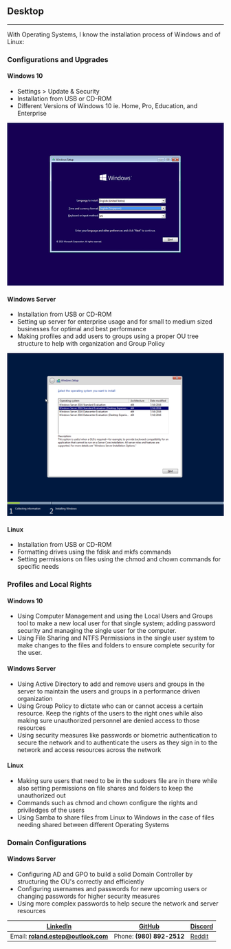 ## Desktop
---------------

With Operating Systems, I know the installation process of Windows and of Linux:

### Configurations and Upgrades
#### Windows 10
  * Settings > Update & Security
  * Installation from USB or CD-ROM
  * Different Versions of Windows 10 ie. Home, Pro, Education, and Enterprise

![Windows 10 Install Screen](windows10install.png)

#### Windows Server
  * Installation from USB or CD-ROM
  * Setting up server for enterprise usage and for small to medium sized businesses for optimal and best performance
  * Making profiles and add users to groups using a proper OU tree structure to help with organization and Group Policy

![Windows Server 2016 Install Screen](windowsserverinstall.png)

#### Linux
  * Installation from USB or CD-ROM
  * Formatting drives using the fdisk and mkfs commands
  * Setting permissions on files using the chmod and chown commands for specific needs

### Profiles and Local Rights
#### Windows 10
  * Using Computer Management and using the Local Users and Groups tool to make a new local user for that single system; adding password security and managing the single user for the computer.
  * Using File Sharing and NTFS Permissions in the single user system to make changes to the files and folders to ensure complete security for the user.

#### Windows Server
  * Using Active Directory to add and remove users and groups in the server to maintain the users and groups in a performance driven organization
  * Using Group Policy to dictate who can or cannot access a certain resource.  Keep the rights of the users to the right ones while also making sure unauthorized personnel are denied access to those resources
  * Using security measures like passwords or biometric authentication to secure the network and to authenticate the users as they sign in to the network and access resources across the network

#### Linux
  * Making sure users that need to be in the sudoers file are in there while also setting permissions on file shares and folders to keep the unauthorized out
  * Commands such as chmod and chown configure the rights and priviledges of the users
  * Using Samba to share files from Linux to Windows in the case of files needing shared between different Operating Systems

### Domain Configurations
#### Windows Server
  * Configuring AD and GPO to build a solid Domain Controller by structuring the OU's correctly and efficiently
  * Configuring usernames and passwords for new upcoming users or changing passwords for higher security measures
  * Using more complex passwords to help secure the network and server resources

[LinkedIn](https://linkedin.com/in/roland-c-estep) | [GitHub](https://github.com/rcestep) | [Discord](https://discordhub.com/profile/532348150019522580)
-------------------------------------------------- | ------------------------------------ | ------------------------------------------------------------
Email: **roland.estep@outlook.com**                | Phone: **(980) 892-2512**             | [Reddit](https://reddit.com/user/rcmoonpie1)

